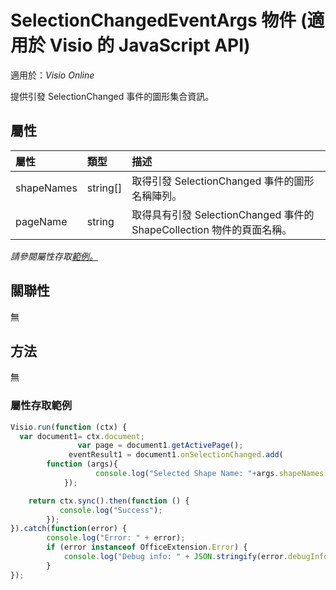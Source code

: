 ﻿# <a name="selectionchangedeventargs-object-javascript-api-for-visio"></a>SelectionChangedEventArgs 物件 (適用於 Visio 的 JavaScript API)

適用於：_Visio Online_

提供引發 SelectionChanged 事件的圖形集合資訊。

## <a name="properties"></a>屬性

| 屬性	       | 類型	    |描述
|:---------------|:--------|:----------|
|shapeNames|string[]|取得引發 SelectionChanged 事件的圖形名稱陣列。|
|pageName|string|取得具有引發 SelectionChanged 事件的 ShapeCollection 物件的頁面名稱。|

_請參閱屬性存取[範例。](#property-access-examples)_

## <a name="relationships"></a>關聯性
無

## <a name="methods"></a>方法
無

### <a name="property-access-examples"></a>屬性存取範例
```js
Visio.run(function (ctx) { 
  var document1= ctx.document;
               var page = document1.getActivePage();
             eventResult1 = document1.onSelectionChanged.add(
        function (args){
                   console.log("Selected Shape Name: "+args.shapeNames[0]);
            });

    return ctx.sync().then(function () {
           console.log("Success");
        });
}).catch(function(error) {
        console.log("Error: " + error);
        if (error instanceof OfficeExtension.Error) {
            console.log("Debug info: " + JSON.stringify(error.debugInfo));
        }
});
```
